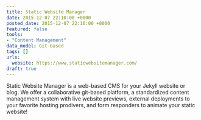 ```yaml
---
title: Static Website Manager
date: 2015-12-07 22:10:00 +0000
posted_date: 2015-12-07 22:10:00 +0000
featured: false
tools:
- "Content Management"
data_model: Git-based
tags: []
urls:
  website: https://www.staticwebsitemanager.com/
draft: true
---
```

Static Website Manager is a web-based CMS for your Jekyll website or blog. We offer a collaborative git-based platform, a standardized content management system with live website previews, external deployments to your favorite hosting prodivers, and form responders to animate your static website!
